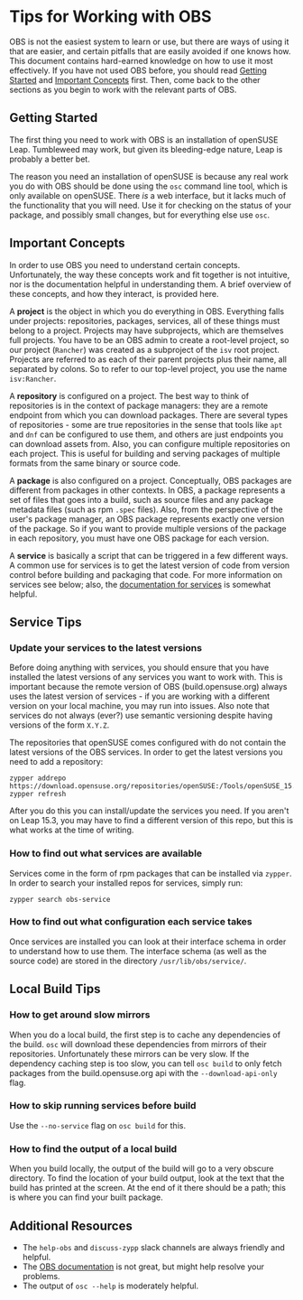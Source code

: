 # Tips for Working with OBS

OBS is not the easiest system to learn or use, but there are ways of
using it that are easier, and certain pitfalls that are easily avoided
if one knows how. This document contains hard-earned knowledge on how
to use it most effectively. If you have not used OBS before, you should
read [Getting Started](#getting-started) and
[Important Concepts](#important-concepts) first. Then, come back to
the other sections as you begin to work with the relevant parts of OBS.


## Getting Started

The first thing you need to work with OBS is an installation of
openSUSE Leap. Tumbleweed may work, but given its bleeding-edge
nature, Leap is probably a better bet.

The reason you need an installation of openSUSE is because any
real work you do with OBS should be done using the `osc` command
line tool, which is only available on openSUSE. There *is* a web
interface, but it lacks much of the functionality that you will need.
Use it for checking on the status of your package, and possibly small
changes, but for everything else use `osc`.


## Important Concepts

In order to use OBS you need to understand certain concepts.
Unfortunately, the way these concepts work and fit together is not
intuitive, nor is the documentation helpful in understanding them.
A brief overview of these concepts, and how they interact, is provided
here.

A **project** is the object in which you do everything in OBS.
Everything falls under projects: repositories, packages, services,
all of these things must belong to a project. Projects may have
subprojects, which are themselves full projects. You have to be an
OBS admin to create a root-level project, so our project (`Rancher`)
was created as a subproject of the `isv` root project. Projects are
referred to as each of their parent projects plus their name, all
separated by colons. So to refer to our top-level project, you use
the name `isv:Rancher`.

A **repository** is configured on a project. The best way to think of
repositories is in the context of package managers: they are a remote
endpoint from which you can download packages. There are several types of
repositories - some are true repositories in the sense that tools like
`apt` and `dnf` can be configured to use them, and others are just endpoints
you can download assets from. Also, you can configure multiple repositories
on each project. This is useful for building and serving packages of multiple
formats from the same binary or source code.

A **package** is also configured on a project. Conceptually, OBS packages
are different from packages in other contexts. In OBS, a package represents
a set of files that goes into a build, such as source files and any package
metadata files (such as rpm `.spec` files). Also, from the perspective of the
user's package manager, an OBS package represents exactly one version of the
package. So if you want to provide multiple versions of the package in each
repository, you must have one OBS package for each version.

A **service** is basically a script that can be triggered in a few different
ways. A common use for services is to get the latest version of code from
version control before building and packaging that code. For more information
on services see below; also, the [documentation for services][service_documentation]
is somewhat helpful.

[service_documentation]: https://openbuildservice.org/help/manuals/obs-user-guide/cha.obs.source_service.html#sec.obs.sserv.about


## Service Tips

### Update your services to the latest versions

Before doing anything with services, you should ensure that you have installed
the latest versions of any services you want to work with. This is important
because the remote version of OBS (build.opensuse.org) always uses the latest
version of services - if you are working with a different version on your local
machine, you may run into issues. Also note that services do not always (ever?)
use semantic versioning despite having versions of the form `X.Y.Z`.

The repositories that openSUSE comes configured with do not contain the latest
versions of the OBS services. In order to get the latest versions you need to
add a repository:

```
zypper addrepo https://download.opensuse.org/repositories/openSUSE:/Tools/openSUSE_15.3/openSUSE:Tools.repo
zypper refresh
```

After you do this you can install/update the services you need. If you aren't
on Leap 15.3, you may have to find a different version of this repo, but this
is what works at the time of writing.

### How to find out what services are available

Services come in the form of rpm packages that can be installed via `zypper`.
In order to search your installed repos for services, simply run:

```
zypper search obs-service
```

### How to find out what configuration each service takes

Once services are installed you can look at their interface schema in order
to understand how to use them. The interface schema (as well as the source code)
are stored in the directory `/usr/lib/obs/service/`.


## Local Build Tips

### How to get around slow mirrors

When you do a local build, the first step is to cache any dependencies of the
build. `osc` will download these dependencies from mirrors of their repositories.
Unfortunately these mirrors can be very slow. If the dependency caching step is
too slow, you can tell `osc build` to only fetch packages from the
build.opensuse.org api with the `--download-api-only` flag.

### How to skip running services before build

Use the `--no-service` flag on `osc build` for this.

### How to find the output of a local build

When you build locally, the output of the build will go to a very obscure
directory. To find the location of your build output, look at the text that
the build has printed at the screen. At the end of it there should be a path;
this is where you can find your built package.


## Additional Resources

- The `help-obs` and `discuss-zypp` slack channels are always friendly and helpful.
- The [OBS documentation][obs_docs] is not great, but might help resolve your problems.
- The output of `osc --help` is moderately helpful.

[obs_docs]: https://openbuildservice.org/help/manuals/obs-user-guide/
